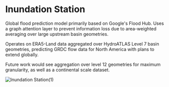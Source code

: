 # Inundation Station

Global flood prediction model primarily based on Google's Flood Hub. Uses a graph attention layer to prevent information loss due to area-weighted averaging over large upstream basin geometries. 

Operates on ERA5-Land data aggregated over HydroATLAS Level 7 basin geometries, predicting GRDC flow data for North America with plans to extend globally.

Future work would see aggregation over level 12 geometries for maximum granularity, as well as a continental scale dataset.

![Inundation Station(1)](https://github.com/user-attachments/assets/9ff773e4-3d36-4b73-8796-d6094c309692)
